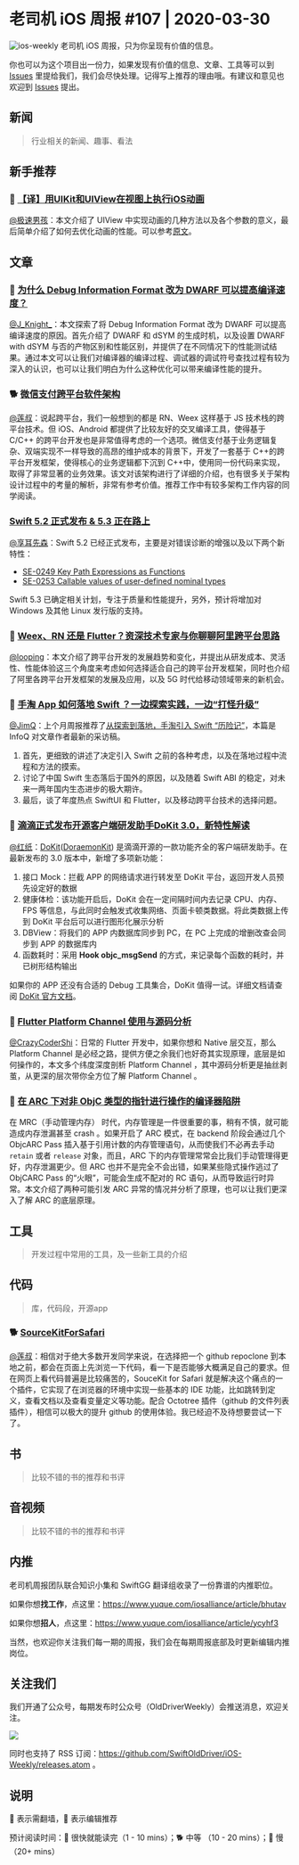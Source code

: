 # 老司机 iOS 周报 #107 | 2020-03-30

![ios-weekly](https://github.com/SwiftOldDriver/iOS-Weekly/blob/master/assets/ios-weekly.png?raw=true)
老司机 iOS 周报，只为你呈现有价值的信息。

你也可以为这个项目出一份力，如果发现有价值的信息、文章、工具等可以到 [Issues](https://github.com/SwiftOldDriver/iOS-Weekly/issues) 里提给我们，我们会尽快处理。记得写上推荐的理由哦。有建议和意见也欢迎到 [Issues](https://github.com/SwiftOldDriver/iOS-Weekly/issues) 提出。

## 新闻

> 行业相关的新闻、趣事、看法

## 新手推荐

### 🐎 [【译】用UIKit和UIView在视图上执行iOS动画](https://juejin.im/post/5e784681f265da57671be823)

[@极速男孩](https://github.com/ztlyyznf001)：本文介绍了 UIView 中实现动画的几种方法以及各个参数的意义，最后简单介绍了如何去优化动画的性能。可以参考[原文](https://www.smashingmagazine.com/2019/11/performing-ios-animations-views-uikit-uiview/)。

## 文章

### 🐎 [为什么 Debug Information Format 改为 DWARF 可以提高编译速度？](https://mp.weixin.qq.com/s/97h0oeotOpyTc_a-9ZSJtQ)

[@J_Knight_](https://weibo.com/1929625262/profile?rightmod=1&wvr=6&mod=personinfo&is_all=1)：本文探索了将 Debug Information Format 改为 DWARF 可以提高编译速度的原因。首先介绍了 DWARF 和 dSYM 的生成时机，以及设置 DWARF with dSYM 与否的产物区别和性能区别，并提供了在不同情况下的性能测试结果。通过本文可以让我们对编译器的编译过程、调试器的调试符号查找过程有较为深入的认识，也可以让我们明白为什么这种优化可以带来编译性能的提升。

### 🐕 [微信支付跨平台软件架构](https://mp.weixin.qq.com/s?__biz=MzAwNDY1ODY2OQ==&mid=2649287208&idx=1&sn=6f3813deaad2aa6f096bc0b0d7ba8c34&chksm=8334ceaab44347bc903bcf1d00898e124ccbc509fd628b119071b41a05959f09df2ef0716bea&mpshare=1&scene=1&srcid=&sharer_sharetime=1584703159505&sharer_shareid=c357a4972a00ef443223641b12ffbd76#rd)

[@莲叔](http://aaaron7.github.io/)：说起跨平台，我们一般想到的都是 RN、Weex 这样基于 JS 技术栈的跨平台技术。但 iOS、Android 都提供了比较友好的交叉编译工具，使得基于 C/C++ 的跨平台开发也是非常值得考虑的一个选项。微信支付基于业务逻辑复杂、双端实现不一样导致的高昂的维护成本的背景下，开发了一套基于 C++的跨平台开发框架，使得核心的业务逻辑都下沉到 C++中，使用同一份代码来实现，取得了非常显著的业务效果。该文对该架构进行了详细的介绍，也有很多关于架构设计过程中的考量的解析，非常有参考价值。推荐工作中有较多架构工作内容的同学阅读。

### [Swift 5.2 正式发布 & 5.3 正在路上](https://swift.org/blog/5-3-release-process/)

[@享耳先森](https://github.com/iblacksun)：Swift 5.2 已经正式发布，主要是对错误诊断的增强以及以下两个新特性：
- [SE-0249 Key Path Expressions as Functions](https://github.com/apple/swift-evolution/blob/master/proposals/0249-key-path-literal-function-expressions.md)
- [SE-0253 Callable values of user-defined nominal types](https://github.com/apple/swift-evolution/blob/master/proposals/0253-callable.md)

Swift 5.3 已确定相关计划，专注于质量和性能提升，另外，预计将增加对 Windows 及其他 Linux 发行版的支持。

### 🐎 [Weex、RN 还是 Flutter？资深技术专家与你聊聊阿里跨平台思路](https://mp.weixin.qq.com/s/AufpOA4ZDu0sf0sL-Sv_Sw)

[@looping](https://github.com/looping)：本文介绍了跨平台开发的发展趋势和变化，并提出从研发成本、灵活性、性能体验这三个角度来考虑如何选择适合自己的跨平台开发框架，同时也介绍了阿里各跨平台开发框架的发展及应用，以及 5G 时代给移动领域带来的新机会。

### 🐎 [手淘 App 如何落地 Swift ？一边探索实践，一边“打怪升级”](https://mp.weixin.qq.com/s/_iweRWQCjnoASCmUAKHDFA)

[@JimQ](https://github.com/waz0820)：上个月周报推荐了[从探索到落地，手淘引入 Swift “历险记”](https://mp.weixin.qq.com/s/oHGkoGzhMs-l8TX6t0831w)，本篇是 InfoQ 对文章作者最新的采访稿。

1. 首先，更细致的讲述了决定引入 Swift 之前的各种考虑，以及在落地过程中流程和方法的摸索。
2. 讨论了中国 Swift 生态落后于国外的原因，以及随着 Swift ABI 的稳定，对未来一两年国内生态进步的极大期许。
3. 最后，谈了年度热点 SwiftUI 和 Flutter，以及移动跨平台技术的选择问题。

### 🐎  [滴滴正式发布开源客户端研发助手DoKit 3.0，新特性解读](https://mp.weixin.qq.com/s/cTze8_-0KBIHHh96aEcilg)

[@红纸](https://github.com/nianran)：[DoKit](https://github.com/didi/DoraemonKit)([DoraemonKit](https://github.com/didi/DoraemonKit)) 是滴滴开源的一款功能齐全的客户端研发助手。在最新发布的 3.0 版本中，新增了多项新功能：

1. 接口 Mock：拦截 APP 的网络请求进行转发至 DoKit 平台，返回开发人员预先设定好的数据
2. 健康体检：该功能开启后，DoKit 会在一定间隔时间内去记录 CPU、内存、FPS 等信息，与此同时会触发式收集网络、页面卡顿类数据。将此类数据上传到 DoKit 平台后可以进行图形化展示分析
3. DBView：将我们的 APP 内数据库同步到 PC，在 PC 上完成的增删改查会同步到 APP 的数据库内
4. 函数耗时：采用 **Hook objc_msgSend** 的方式，来记录每个函数的耗时，并已树形结构输出

如果你的 APP 还没有合适的 Debug 工具集合，DoKit 值得一试。详细文档请查阅 [DoKit 官方文档](http://xingyun.xiaojukeji.com/docs/dokit/#/intro)。

### 🐢 [Flutter Platform Channel 使用与源码分析](https://juejin.im/post/5e78989cf265da575c16e75c)

[@CrazyCoderShi](https://github.com/CrazyCoderShi)：日常的 Flutter 开发中，如果你想和 Native 层交互，那么 Platform Channel 是必经之路，提供方便之余我们也好奇其实现原理，底层是如何操作的，本文多个纬度深度剖析 Platform Channel ，其中源码分析更是抽丝剥茧，从更深的层次带你全方位了解 Platform Channel 。

### 🐢 [在 ARC 下对非 ObjC 类型的指针进行操作的编译器陷阱](https://mp.weixin.qq.com/s/SE5vpD733SQw9_yc1JN_TQ)

在 MRC（手动管理内存） 时代，内存管理是一件很重要的事，稍有不慎，就可能造成内存泄漏甚至 crash 。如果开启了 ARC 模式，在 backend 阶段会通过几个 ObjcARC Pass 插入基于引用计数的内存管理语句，从而使我们不必再去手动 `retain` 或者 `release` 对象，而且，ARC 下的内存管理常常会比我们手动管理得更好，内存泄漏更少。但 ARC 也并不是完全不会出错，如果某些隐式操作逃过了 ObjCARC Pass 的“火眼”，可能会生成不配对的 RC 语句，从而导致运行时异常。本文介绍了两种可能引发 ARC 异常的情况并分析了原理，也可以让我们更深入了解 ARC 的底层原理。

## 工具

> 开发过程中常用的工具，及一些新工具的介绍

## 代码

> 库，代码段，开源app

### 🐕 [SourceKitForSafari](https://github.com/kishikawakatsumi/SourceKitForSafari)

[@莲叔](http://aaaron7.github.io/)：相信对于绝大多数开发同学来说，在选择把一个 github repoclone 到本地之前，都会在页面上先浏览一下代码，看一下是否能够大概满足自己的要求。但在网页上看代码普遍是比较痛苦的，SouceKit for Safari 就是解决这个痛点的一个插件，它实现了在浏览器的环境中实现一些基本的 IDE 功能，比如跳转到定义，查看文档以及查看变量定义等功能。配合 Octotree 插件（github 的文件列表插件），相信可以极大的提升 github 的使用体验。我已经迫不及待想要尝试一下了。

## 书

> 比较不错的书的推荐和书评

## 音视频

> 比较不错的书的推荐和书评

## 内推

老司机周报团队联合知识小集和 SwiftGG 翻译组收录了一份靠谱的内推职位。

如果你想**找工作**，点这里：https://www.yuque.com/iosalliance/article/bhutav

如果你想**招人**，点这里：https://www.yuque.com/iosalliance/article/ycyhf3

当然，也欢迎你关注我们每一期的周报，我们会在每期周报底部及时更新编辑内推岗位。

## 关注我们

我们开通了公众号，每期发布时公众号（OldDriverWeekly）会推送消息，欢迎关注。

![](https://github.com/SwiftOldDriver/iOS-Weekly/blob/master/assets/qrcode_for_wechat.jpg?raw=true)

同时也支持了 RSS 订阅：https://github.com/SwiftOldDriver/iOS-Weekly/releases.atom 。

## 说明

🚧 表示需翻墙，🌟 表示编辑推荐

预计阅读时间：🐎 很快就能读完（1 - 10 mins）；🐕 中等 （10 - 20 mins）；🐢 慢（20+ mins）
